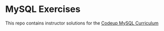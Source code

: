 # MySQL Exercises

This repo contains instructor solutions for the [Codeup MySQL Curriculum](http://java.codeup.com/mysql/databases/) 